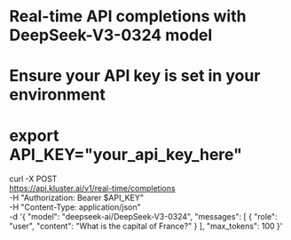 # Real-time API completions with DeepSeek-V3-0324 model

# Ensure your API key is set in your environment
# export API_KEY="your_api_key_here"

curl -X POST \
  https://api.kluster.ai/v1/real-time/completions \
  -H "Authorization: Bearer $API_KEY" \
  -H "Content-Type: application/json" \
  -d '{
    "model": "deepseek-ai/DeepSeek-V3-0324",
    "messages": [
      {
        "role": "user", 
        "content": "What is the capital of France?"
      }
    ],
    "max_tokens": 100
  }'
